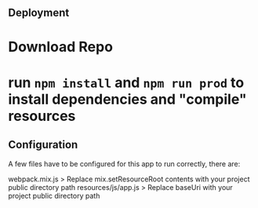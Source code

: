 ## Deployment

# Download Repo
# run `npm install` and `npm run prod` to install dependencies and "compile" resources

## Configuration

A few files have to be configured for this app to run correctly, there are:

webpack.mix.js > Replace mix.setResourceRoot contents with your project public directory path
resources/js/app.js > Replace baseUri with your project public directory path